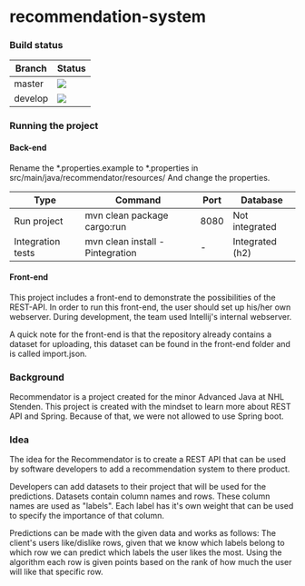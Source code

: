# recommendation-system

### Build status
| Branch  | Status |
| ------------- | ------------- |
| master  |  ![](https://github.com/Elvinasl/recommendation-system/workflows/Build/badge.svg?branch=master)
| develop  | ![](https://github.com/Elvinasl/recommendation-system/workflows/Build/badge.svg?branch=develop)|

### Running the project
#### Back-end
Rename the *.properties.example to *.properties in src/main/java/recommendator/resources/
And change the properties.

| Type  | Command | Port | Database |
| ------------- | ------------- | ------------- | ------------- |
| Run project | mvn clean package cargo:run | 8080 | Not integrated |
| Integration tests |  mvn clean install -Pintegration | - | Integrated (h2) |

#### Front-end
This project includes a front-end to demonstrate the possibilities of the REST-API. In order to run this front-end, the user should set up his/her own webserver. During development, the team used Intellij's internal webserver.

A quick note for the front-end is that the repository already contains a dataset for uploading, this dataset can be found in the front-end folder and is called import.json.

### Background
Recommendator is a project created for the minor Advanced Java at NHL Stenden. This project is created with the mindset to learn more about REST API and Spring. Because of that, we were not allowed to use Spring boot.

### Idea
The idea for the Recommendator is to create a REST API that can be used by software developers to add a recommendation system to there product.

Developers can add datasets to their project that will be used for the predictions. Datasets contain column names and rows. These column names are used as "labels". Each label has it's own weight that can be used to specify the importance of that column.

Predictions can be made with the given data and works as follows:
The client's users like/dislike rows, given that we know which labels belong to which row we can predict which labels the user likes the most. Using the algorithm each row is given points based on the rank of how much the user will like that specific row.
